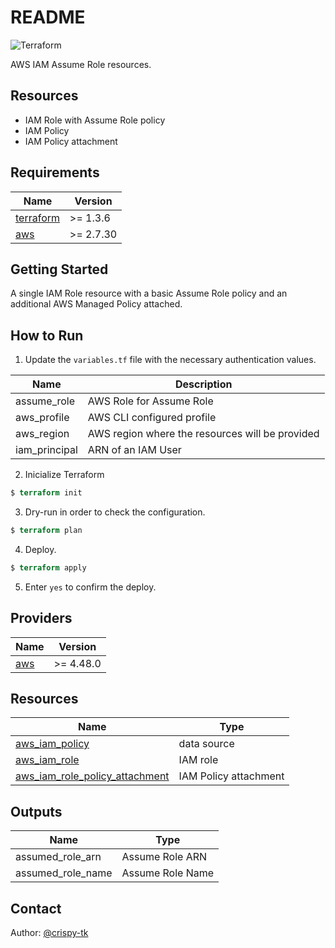 # README
![Terraform](https://img.shields.io/badge/terraform-%235835CC.svg?style=for-the-badge&logo=terraform&logoColor=white)

AWS IAM Assume Role resources.

## Resources
- IAM Role with Assume Role policy
- IAM Policy
- IAM Policy attachment

## Requirements
| Name | Version |
|------|---------|
| <a name="requirement_terraform"></a> [terraform](#requirement\_terraform) | >= 1.3.6 |
| <a name="requirement_aws"></a> [aws](#requirement\_aws) | >= 2.7.30 |

## Getting Started

A single IAM Role resource with a basic Assume Role policy and an additional AWS Managed Policy attached.

## How to Run

01. Update the `variables.tf` file with the necessary authentication values. 

| Name | Description |
|------|---------|
| assume_role | AWS Role for Assume Role |
| aws_profile | AWS CLI configured profile |
| aws_region | AWS region where the resources will be provided |
| iam_principal | ARN of an IAM User |

02. Inicialize Terraform
```terraform
$ terraform init
```
03. Dry-run in order to check the configuration.
```terraform
$ terraform plan
```
04. Deploy.
```terraform
$ terraform apply
```
05. Enter `yes` to confirm the deploy.

## Providers
| Name | Version |
|------|---------|
| [aws](https://registry.terraform.io/providers/hashicorp/aws/latest/docs) | >= 4.48.0 |

## Resources

| Name | Type |
|------|------|
| [aws_iam_policy](https://registry.terraform.io/providers/hashicorp/aws/latest/docs/data-sources/iam_policy) | data source |
| [aws_iam_role](https://registry.terraform.io/providers/hashicorp/aws/latest/docs/resources/aws_iam_role) | IAM role |
| [aws_iam_role_policy_attachment](https://registry.terraform.io/providers/hashicorp/aws/latest/docs/resources/iam_role_policy_attachment) | IAM Policy attachment |

## Outputs

| Name | Type |
|------|------|
| assumed_role_arn | Assume Role ARN |
| assumed_role_name | Assume Role Name |


## Contact
Author: [@crispy-tk](https://github.com/crispy-tk)